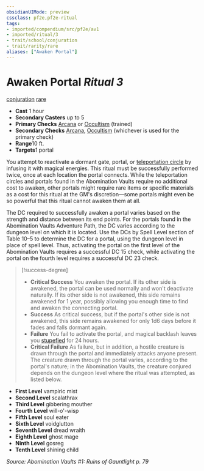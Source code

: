 ```yaml
---
obsidianUIMode: preview
cssclass: pf2e,pf2e-ritual
tags:
- imported/compendium/src/pf2e/av1
- imported/ritual/3
- trait/school/conjuration
- trait/rarity/rare
aliases: ["Awaken Portal"]
---
```

# Awaken Portal *Ritual 3*  
[conjuration](conjuration.md)  [rare](rare.md)  

- **Cast** 1 hour
- **Secondary Casters** up to 5
- **Primary Checks** [Arcana](../../skills.md#Arcana) or [Occultism](../../skills.md#Occultism) (trained)
- **Secondary Checks** [Arcana](../../skills.md#Arcana), [Occultism](../../skills.md#Occultism) (whichever is used for the primary check)
- **Range**10 ft.
- **Targets**1 portal

You attempt to reactivate a dormant gate, portal, or [teleportation circle](teleportation-circle-apg.md) by infusing it with magical energies. This ritual must be successfully performed twice, once at each location the portal connects. While the teleportation circles and portals found in the Abomination Vaults require no additional cost to awaken, other portals might require rare items or specific materials as a cost for this ritual at the GM's discretion—some portals might even be so powerful that this ritual cannot awaken them at all.

The DC required to successfully awaken a portal varies based on the strength and distance between its end points. For the portals found in the Abomination Vaults Adventure Path, the DC varies according to the dungeon level on which it is located. Use the DCs by Spell Level section of Table 10–5 to determine the DC for a portal, using the dungeon level in place of spell level. Thus, activating the portal on the first level of the Abomination Vaults requires a successful DC 15 check, while activating the portal on the fourth level requires a successful DC 23 check.

> [!success-degree] 
> - **Critical Success** You awaken the portal. If its other side is awakened, the portal can be used normally and won't deactivate naturally. If its other side is not awakened, this side remains awakened for 1 year, possibly allowing you enough time to find and awaken the connecting portal.
> - **Success** As critical success, but if the portal's other side is not awakened, this side remains awakened for only 1d6 days before it fades and falls dormant again.
> - **Failure** You fail to activate the portal, and magical backlash leaves you [stupefied](conditions.md#Stupefied) for 24 hours.
> - **Critical Failure** As failure, but in addition, a hostile creature is drawn through the portal and immediately attacks anyone present. The creature drawn through the portal varies, according to the portal's nature; in the Abomination Vaults, the creature conjured depends on the dungeon level where the ritual was attempted, as listed below.

- **First Level** vampiric mist
- **Second Level** scalathrax
- **Third Level** gibbering mouther
- **Fourth Level** will-o'-wisp
- **Fifth Level** soul eater
- **Sixth Level** voidglutton
- **Seventh Level** dread wraith
- **Eighth Level** ghost mage
- **Ninth Level** gosreg
- **Tenth Level** shining child

*Source: Abomination Vaults #1: Ruins of Gauntlight p. 79*